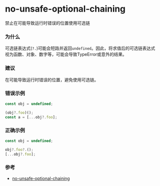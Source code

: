 # no-unsafe-optional-chaining

禁止在可能导致运行时错误的位置使用可选链

### 为什么

可选链表达式(`?.`)可能会短路并返回`undefined`。因此，将求值后的可选链表达式视为函数、对象、数字等，可能会导致TypeError或意外的结果。

### 建议

在可能导致运行时错误的位置，避免使用可选链。

### 错误示例

```js
const obj = undefined;

(obj?.foo)();
const a = [...obj?.foo];
```

### 正确示例

```js
const obj = undefined;

obj?.foo?.();
[...obj?.foo];
```

### 参考

- [no-unsafe-optional-chaining](https://eslint.org/docs/rules/no-unsafe-optional-chaining)
